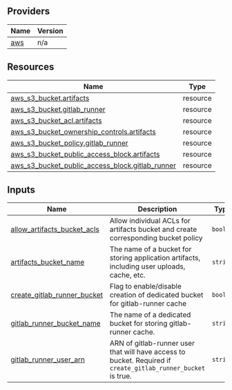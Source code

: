 <!-- BEGIN_TF_DOCS -->


## Providers

| Name | Version |
|------|---------|
| <a name="provider_aws"></a> [aws](#provider\_aws) | n/a |

## Resources

| Name | Type |
|------|------|
| [aws_s3_bucket.artifacts](https://registry.terraform.io/providers/hashicorp/aws/latest/docs/resources/s3_bucket) | resource |
| [aws_s3_bucket.gitlab_runner](https://registry.terraform.io/providers/hashicorp/aws/latest/docs/resources/s3_bucket) | resource |
| [aws_s3_bucket_acl.artifacts](https://registry.terraform.io/providers/hashicorp/aws/latest/docs/resources/s3_bucket_acl) | resource |
| [aws_s3_bucket_ownership_controls.artifacts](https://registry.terraform.io/providers/hashicorp/aws/latest/docs/resources/s3_bucket_ownership_controls) | resource |
| [aws_s3_bucket_policy.gitlab_runner](https://registry.terraform.io/providers/hashicorp/aws/latest/docs/resources/s3_bucket_policy) | resource |
| [aws_s3_bucket_public_access_block.artifacts](https://registry.terraform.io/providers/hashicorp/aws/latest/docs/resources/s3_bucket_public_access_block) | resource |
| [aws_s3_bucket_public_access_block.gitlab_runner](https://registry.terraform.io/providers/hashicorp/aws/latest/docs/resources/s3_bucket_public_access_block) | resource |

## Inputs

| Name | Description | Type | Default | Required |
|------|-------------|------|---------|:--------:|
| <a name="input_allow_artifacts_bucket_acls"></a> [allow\_artifacts\_bucket\_acls](#input\_allow\_artifacts\_bucket\_acls) | Allow individual ACLs for artifacts bucket and create corresponding bucket policy | `bool` | `false` | no |
| <a name="input_artifacts_bucket_name"></a> [artifacts\_bucket\_name](#input\_artifacts\_bucket\_name) | The name of a bucket for storing application artifacts, including user uploads, cache, etc. | `string` | `"artifacts"` | no |
| <a name="input_create_gitlab_runner_bucket"></a> [create\_gitlab\_runner\_bucket](#input\_create\_gitlab\_runner\_bucket) | Flag to enable/disable creation of dedicated bucket for gitlab-runner cache | `bool` | `true` | no |
| <a name="input_gitlab_runner_bucket_name"></a> [gitlab\_runner\_bucket\_name](#input\_gitlab\_runner\_bucket\_name) | The name of a dedicated bucket for storing gitlab-runner cache. | `string` | `"gitlab-runner-cache"` | no |
| <a name="input_gitlab_runner_user_arn"></a> [gitlab\_runner\_user\_arn](#input\_gitlab\_runner\_user\_arn) | ARN of gitlab-runner user that will have access to bucket. Required if `create_gitlab_runner_bucket` is true. | `string` | `""` | no |
<!-- END_TF_DOCS -->